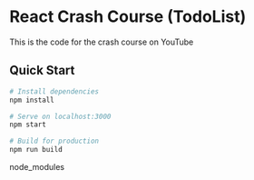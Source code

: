 # React Crash Course (TodoList)

This is the code for the crash course on YouTube

## Quick Start

```bash
# Install dependencies
npm install

# Serve on localhost:3000
npm start

# Build for production
npm run build
```

node_modules